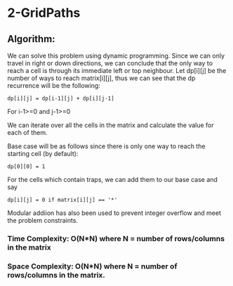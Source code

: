 # 2-GridPaths

## Algorithm:

We can solve this problem using dynamic programming. Since we can only travel in right or down directions, we can conclude that the only way to reach a cell is through its immediate left or top neighbour. Let dp[i][j] be the number of ways to reach matrix[i][j], thus we can see that the dp recurrence will be the following: 

```
dp[i][j] = dp[i-1][j] + dp[i][j-1]  
```

For i-1>=0 and j-1>=0 

We can iterate over all the cells in the matrix and calculate the value for each of them. 

Base case will be as follows since there is only one way to reach the starting cell (by default):

```
dp[0][0] = 1  
```

For the cells which contain traps, we can add them to our base case and say

```
dp[i][j] = 0 if matrix[i][j] == '*'
```

Modular addiion has also been used to prevent integer overflow and meet the problem constraints.

### Time Complexity: O(N*N) where N = number of rows/columns in the matrix

### Space Complexity: O(N*N) where N = number of rows/columns in the matrix.